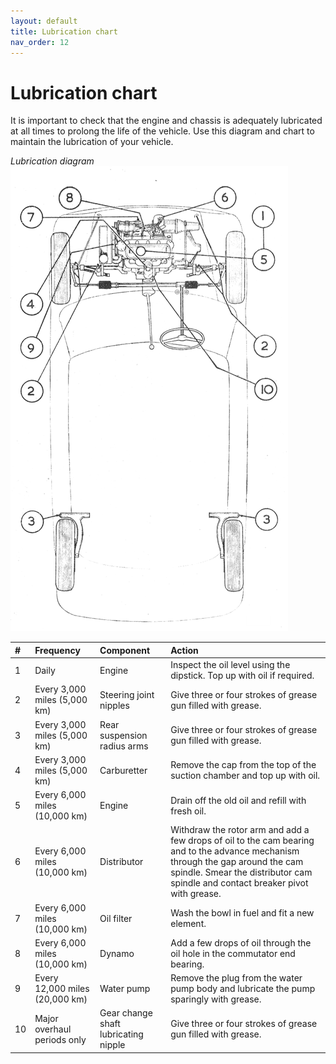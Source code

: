 ```yaml
---
layout: default
title: Lubrication chart
nav_order: 12
---
```


# Lubrication chart

It is important to check that the engine and chassis is adequately lubricated at all times to prolong the life of the vehicle. Use this diagram and chart to maintain the lubrication of your vehicle.

*Lubrication diagram*
![Lubrication diagram](/assets/images/LubeChart.png)  

| # | Frequency    | Component         | Action |
|:--|:-------------|:------------------|:-------|
| 1 | Daily | Engine | Inspect the oil level using the dipstick. Top up with oil if required. |
| 2 | Every 3,000 miles (5,000 km) | Steering joint nipples | Give three or four strokes of grease gun filled with grease. |
| 3 | Every 3,000 miles (5,000 km) | Rear suspension radius arms | Give three or four strokes of grease gun filled with grease. |
| 4 | Every 3,000 miles (5,000 km) | Carburetter | Remove the cap from the top of the suction chamber and top up with oil. |
| 5 | Every 6,000 miles (10,000 km) | Engine | Drain off the old oil and refill with fresh oil. |
| 6 | Every 6,000 miles (10,000 km) | Distributor | Withdraw the rotor arm and add a few drops of oil to the cam bearing and to the advance mechanism through the gap around the cam spindle. Smear the distributor cam spindle and contact breaker pivot with grease. |
| 7 | Every 6,000 miles (10,000 km) | Oil filter | Wash the bowl in fuel and fit a new element. |
| 8 | Every 6,000 miles (10,000 km) | Dynamo | Add a few drops of oil through the oil hole in the commutator end bearing. |
| 9 | Every 12,000 miles (20,000 km) | Water pump | Remove the plug from the water pump body and lubricate the pump sparingly with grease. |
| 10 | Major overhaul periods only | Gear change shaft lubricating nipple | Give three or four strokes of grease gun filled with grease. |